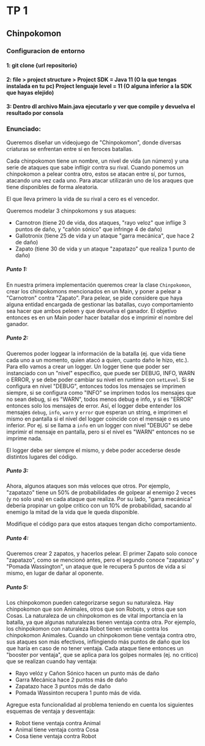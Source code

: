 # TP 1
## Chinpokomon

### Configuracion de entorno
#### 1: git clone {url repositorio}
#### 2: file > project structure > Project SDK = Java 11 (O la que tengas instalada en tu pc) Project lenguaje level = 11 (O alguna inferior a la SDK que hayas elejido)
#### 3: Dentro dl archivo Main.java ejecutarlo y ver que compile y devuelva el resultado por consola

### Enunciado:

Queremos diseñar un videojuego de "Chinpokomon", donde diversas criaturas se
enfrentan entre sí en feroces batallas.

Cada chinpokomon tiene un nombre, un nivel de vida (un número) y una serie de
ataques que sabe infligir contra su rival. Cuando ponemos un chinpokomon a
pelear contra otro, estos se atacan entre sí, por turnos, atacando una vez cada
uno. Para atacar utilizarán uno de los araques que tiene disponibles de forma
aleatoria.

El que lleva primero la vida de su rival a cero es el vencedor.

Queremos modelar 3 chinpokomons y sus ataques:

* Carnotron (tiene 20 de vida, dos ataques, "rayo veloz" que inflige 3 puntos de
  daño, y "cañón sónico" que infringe 4 de daño)
* Gallotronix (tiene 25 de vida y un ataque "garra mecánica", que hace 2 de
  daño)
* Zapato (tiene 30 de vida y un ataque "zapatazo" que realiza 1 punto de daño)

##### Punto 1:
En nuestra primera implementación queremos crear la clase `Chinpokomon`, crear
los chinpokomons mencionados en un Main, y poner a pelear a "Carnotron" contra
"Zapato". Para pelear, se pide considere que haya alguna entidad encargada de
gestionar las batallas, cuyo comportamiento sea hacer que ambos peleen y que
devuelva el ganador. El objetivo entonces es en un Main poder hacer batallar dos
e imprimir el nombre del ganador.

##### Punto 2:
Queremos poder loggear la información de la batalla (ej. que vida tiene cada uno
a un momento, quien atacó a quien, cuanto daño le hizo, etc.). Para ello vamos a
crear un logger. Un logger tiene que poder ser instanciado con un "nivel"
específico, que puede ser DEBUG, INFO, WARN o ERROR, y se debe poder cambiar su
nivel en runtime con `setLevel`. Si se configura en nivel "DEBUG", entonces
todos los mensajes se imprimen siempre, si se configura como "INFO" se imprimen
todos los mensajes que no sean debug, si es "WARN", todos menos debug e info, y
si es "ERROR" entonces solo los mensajes de error. Así, el logger debe entender
los mensajes `debug`, `info`, `warn` y `error` que esperan un string, e imprimen
el mismo en pantalla si el nivel del logger coincide con el mensaje o es uno
inferior. Por ej. si se llama a `info` en un logger con nivel "DEBUG" se debe
imprimir el mensaje en pantalla, pero si el nivel es "WARN" entonces no se
imprime nada.

El logger debe ser siempre el mismo, y debe poder accederse desde distintos
lugares del código.

##### Punto 3:
Ahora, algunos ataques son más veloces que otros. Por ejemplo, "zapatazo" tiene
un 50% de probabilidades de golpear al enemigo 2 veces (y no solo una) en cada
ataque que realiza. Por su lado, "garra mecánica" debería propinar un golpe
crítico con un 10% de probabilidad, sacando al enemigo la mitad de la vida que
le queda disponible.

Modifique el código para que estos ataques tengan dicho comportamiento.

##### Punto 4:
Queremos crear 2 zapatos, y hacerlos pelear. El primer Zapato solo conoce
"zapatazo", como se mencionó antes, pero el segundo conoce "zapatazo" y "Pomada
Wassington", un ataque que le recupera 5 puntos de vida a sí mismo, en lugar de
dañar al oponente.

##### Punto 5:
Los chinpokomon pueden categorizarse segun su naturaleza. Hay chinpokomon que
son Animales, otros que son Robots, y otros que son Cosas. La naturaleza de un
chinpokomon es de vital importancia en la batalla, ya que algunas naturalezas
tienen ventaja contra otra. Por ejemplo, los chinpokomon con naturaleza Robot
tienen ventaja contra los chinpokomon Animales. Cuando un chinpokomon tiene
ventaja contra otro, sus ataques son más efectivos, inflingiendo más puntos de
daño que los que haría en caso de no tener ventaja. Cada ataque tiene entonces
un "booster por ventaja", que se aplica para los golpes normales (ej. no
critico) que se realizan cuando hay ventaja:

* Rayo velóz y Cañon Sónico hacen un punto más de daño
* Garra Mecánica hace 2 puntos más de daño
* Zapatazo hace 3 puntos más de daño
* Pomada Wassinton recupera 1 punto más de vida.

Agregue esta funcionalidad al problema teniendo en cuenta los siguientes
esquemas de ventaja y desventaja:

* Robot tiene ventaja contra Animal
* Animal tiene ventaja contra Cosa
* Cosa tiene ventaja contra Robot

